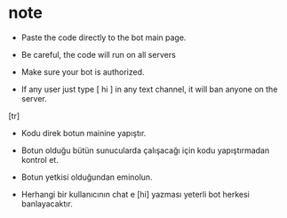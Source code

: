 # note

- Paste the code directly to the bot main page.

- Be careful, the code will run on all servers 

- Make sure your bot is authorized.

- If any user just type [ hi ] in any text channel, it will ban anyone on the server.

[tr]

- Kodu direk botun mainine yapıştır.

- Botun olduğu bütün sunucularda çalışacağı için kodu yapıştırmadan kontrol et.

- Botun yetkisi olduğundan eminolun.

- Herhangi bir kullanıcının chat e [hi] yazması yeterli bot herkesi banlayacaktır.


